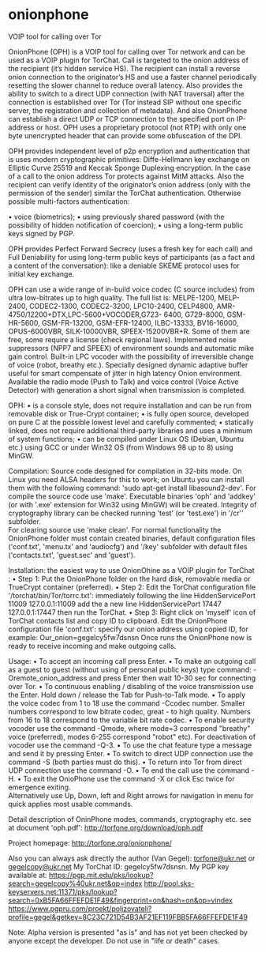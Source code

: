 onionphone
==========

VOIP tool for calling over Tor

OnionPhone (OPH) is a VOIP tool for calling over Tor network and can be used as a VOIP plugin for TorChat. Call is targeted to the onion address of the recipient (it’s hidden service HS). The recipient can install a reverse onion connection to the originator’s HS and use a faster channel periodically resetting the slower channel to reduce overall latency. 
Also provides the ability to switch to a direct UDP connection (with NAT traversal) after the connection is established over Tor (Tor instead SIP without one specific server, the registration and collection of metadata). And also OnionPhone can establish a direct UDP or TCP connection to the specified port on IP-address or host. 
OPH uses a proprietary protocol (not RTP) with only one byte unencrypted header that can provide some obfuscation of the DPI. 

OPH provides independent level of p2p encryption and authentication that is uses modern cryptographic primitives: Diffe-Hellmann key exchange on Elliptic Curve 25519 and Keccak Sponge Duplexing encryption. In the case of a call to the onion address Tor protects against MitM attacks. Also the recipient can verify identity of the originator’s onion address (only with the permission of the sender) similar the TorChat authentication. Otherwise possible multi-factors authentication: 

• voice (biometrics); 
• using previously shared password (with the possibility of hidden notification of coercion); 
• using a long-term public keys signed by PGP. 

OPH provides Perfect Forward Secrecy (uses a fresh key for each call) and Full Deniability for using long-term public keys of participants (as a fact and a content of the conversation): like a deniable SKEME protocol uses for initial key exchange. 

OPH can use a wide range of in-build voice codec (C source includes) from ultra low-bitrates up to high quality. The full list is: MELPE-1200, MELP-2400, CODEC2-1300, CODEC2-3200, LPC10-2400, CELP4800, AMR-4750/12200+DTX,LPC-5600+VOCODER,G723- 6400, G729-8000, GSM-HR-5600, GSM-FR-13200, GSM-EFR-12400, ILBC-13333, BV16-16000, OPUS-6000VBR, SILK-10000VBR, SPEEX-15200VBR+R. Some of them are free, some require a license (check regional laws). Implemented noise suppressors (NPP7 and SPEEX) of environment sounds and automatic mike gain control. Built-in LPC vocoder with the possibility of irreversible change of voice (robot, breathy etc.). Specially designed dynamic adaptive buffer useful for smart compensate of jitter in high latency Onion environment. Available the radio mode (Push to Talk) and voice control (Voice Active Detector) with generation a short signal when transmission is completed.  

OPH:
• is a console style, does not require installation and can be run from removable disk or True-Crypt container; 
• is fully open source, developed on pure C at the possible lowest level and carefully commented; 
• statically linked, does not require additional third-party libraries and uses a minimum of system functions; 
• can be compiled under Linux OS (Debian, Ubuntu etc.) using GCC or under Win32 OS (from Windows 98 up to 8) using MinGW. 

Compilation: 
Source code designed for compilation in 32-bits mode. On Linux you need ALSA headers for this to work; on Ubuntu you can install them with the following command: 'sudo apt-get install libasound2-dev'. 
For compile the source code use 'make'. Executable binaries 'oph' and 'addkey' (or with '.exe' extension for Win32  using MinGW) will be created. Integrity of cryptography library can be checked running 'test' (or 'test.exe')  in '/cr'’ subfolder.  
For clearing source use 'make clean'.
For normal functionality the OnionPhone folder must contain created binaries, default configuration files ('conf.txt', 'menu.tx' and 'audiocfg') and '/key' subfolder with default files ('contacts.txt', 'guest.sec' and 'guest').

Installation: 
the easiest way to use OnionOhine as a VOIP plugin for TorChat : 
• Step 1: Put the OnionPhone folder on the hard disk, removable media or TrueCrypt container (preferred). 
• Step 2: Edit the TorChat configuration file '/torchat/bin/Tor/torrc.txt': immediately following the line 
	HiddenServicePort 11009 127.0.0.1:11009
add the a new line
	HiddenServicePort 17447 127.0.0.1:17447 
then run the TorChat. 
• Step 3: Right click on 'myself' icon of TorChat contacts list and copy ID to clipboard. Edit the OnionPhone configuration file 'conf.txt': specify our onion address using copied ID, for example: 
	Our_onion=gegelcy5fw7dsnsn 
Once runs the OnionPhone now is ready to receive incoming and make outgoing calls. 

Usage:
• To accept an incoming call press Enter. 
• To make an outgoing call as a guest to guest (without using of personal public keys) type command: 	-Oremote_onion_address
  and press Enter then wait 10-30 sec for connecting over Tor. 
• To continuous enabling / disabling of the voice transmission use the Enter. Hold down / release the Tab for Push-to-Talk mode. 
• To apply the voice codec from 1 to 18 use the command -Ccodec number. Smaller numbers correspond to low bitrate codec, great - to high quality. Numbers from 16 to 18 correspond to the variable bit rate codec. 
• To enable security vocoder use the command -Qmode, where mode=3 correspond "breathy" voice (preferred), modes 6-255 correspond "robot" etc). For deactivation of vocoder use the command -Q-3. 
• To use the chat feature type a message and send it by pressing Enter. 
• To switch to direct UDP connection use the command -S (both parties must do this). 
• To return into Tor from direct UDP connection use the command -O. 
• To end the call use the command -H. 
• To exit the OnioPhone use the command -X or click Esc twice for emergence exiting.  
Alternatively use Up, Down, left and Right arrows for navigation in menu for quick applies most usable commands.
  
Detail description of OninPhone modes, commands, cryptography etc. see at document 'oph.pdf':
http://torfone.org/download/oph.pdf

Project homepage: http://torfone.org/onionphone/

Also you can always ask directly the author (Van Gegel): torfone@ukr.net or gegelcopy@ukr.net
My TorChat ID: gegelcy5fw7dsnsn. 
My PGP key available at: https://pgp.mit.edu/pks/lookup?search=gegelcopy%40ukr.net&op=index 
http://pool.sks-keyservers.net:11371/pks/lookup?search=0xB5FA66FFEFDE1F49&fingerprint=on&hash=on&op=vindex
https://www.pgpru.com/proekt/poljzovateli?profile=gegel&getkey=8C23C721D54B3AF21EF119FBB5FA66FFEFDE1F49

Note: Alpha version is presented "as is" and has not yet been checked by anyone except the developer. Do not use in "life or death" cases.
